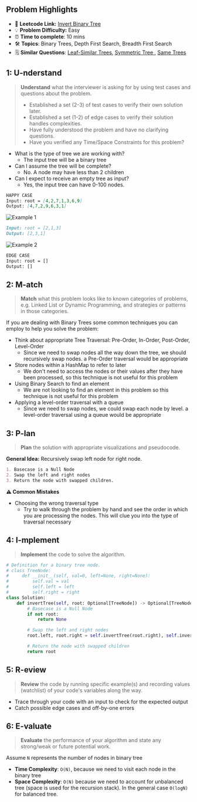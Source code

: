 ## Problem Highlights

* 🔗 **Leetcode Link:** [Invert Binary Tree](https://leetcode.com/problems/invert-binary-tree/)
* 💡 **Problem Difficulty:** Easy
* ⏰ **Time to complete**: 10 mins
* 🛠️ **Topics**: Binary Trees, Depth First Search, Breadth First Search
* 🗒️ **Similar Questions**: [Leaf-Similar Trees](https://leetcode.com/problems/leaf-similar-trees/), [Symmetric Tree
](https://leetcode.com/problems/symmetric-tree/), [Same Trees](https://leetcode.com/problems/minimum-depth-of-binary-tree/) 
    
## 1: U-nderstand
 
> **Understand** what the interviewer is asking for by using test cases and questions about the problem.
> 
> - Established a set (2-3) of test cases to verify their own solution later.
> - Established a set (1-2) of edge cases to verify their solution handles complexities.
> - Have fully understood the problem and have no clarifying questions.
> - Have you verified any Time/Space Constraints for this problem?

- What is the type of tree we are working with?
  - The input tree will be a binary tree
- Can I assume the tree will be complete?
  - No. A node may have less than 2 children
- Can I expect to receive an empty tree as input?
  - Yes, the input tree can have 0-100 nodes.
   
```markdown
HAPPY CASE
Input: root = [4,2,7,1,3,6,9]
Output: [4,7,2,9,6,3,1]
```
![Example 1](https://assets.leetcode.com/uploads/2021/03/14/invert1-tree.jpg)
```markdown
Input: root = [2,1,3]
Output: [2,3,1]
```
![Example 2](https://assets.leetcode.com/uploads/2021/03/14/invert2-tree.jpg)
```markdown
EDGE CASE
Input: root = []
Output: []
```   
    
## 2: M-atch

> **Match** what this problem looks like to known categories of problems, e.g. Linked List or Dynamic Programming, and strategies or patterns in those categories.

If you are dealing with Binary Trees some common techniques you can employ to help you solve the problem:

- Think about appropriate Tree Traversal: Pre-Order, In-Order, Post-Order, Level-Order
    - Since we need to swap nodes all the way down the tree, we should recursively swap nodes. a Pre-Order traversal would be appropriate
- Store nodes within a HashMap to refer to later
    - We don't need to access the nodes or their values after they have been processed, so this technique is not useful for this problem
- Using Binary Search to find an element
    - We are not looking to find an element in this problem so this technique is not useful for this problem
- Applying a level-order traversal with a queue
    - Since we need to swap nodes, we could swap each node by level. a level-order traversal using a queue would be appropriate
## 3: P-lan

> **Plan** the solution with appropriate visualizations and pseudocode.

**General Idea:** Recursively swap left node for right node.

```markdown
1. Basecase is a Null Node
2. Swap the left and right nodes
3. Return the node with swapped children.
```

**⚠️ Common Mistakes**
- Choosing the wrong traversal type
    - Try to walk through the problem by hand and see the order in which you are processing the nodes. This will clue you into the type of traversal necessary

## 4: I-mplement

> **Implement** the code to solve the algorithm.

```python
# Definition for a binary tree node.
# class TreeNode:
#     def __init__(self, val=0, left=None, right=None):
#         self.val = val
#         self.left = left
#         self.right = right
class Solution:
    def invertTree(self, root: Optional[TreeNode]) -> Optional[TreeNode]:
        # Basecase is a Null Node
        if not root:
            return None

        # Swap the left and right nodes
        root.left, root.right = self.invertTree(root.right), self.invertTree(root.left)

        # Return the node with swapped children
        return root
```
    
## 5: R-eview

> **Review** the code by running specific example(s) and recording values (watchlist) of your code's variables along the way.

- Trace through your code with an input to check for the expected output
- Catch possible edge cases and off-by-one errors

## 6: E-valuate

> **Evaluate** the performance of your algorithm and state any strong/weak or future potential work.

Assume `N` represents the number of nodes in binary tree 
    
* **Time Complexity**: `O(N)`, because we need to visit each node in the binary tree
* **Space Complexity**: `O(N)` because we need to account for unbalanced tree (space is used for the recursion stack). In the general case `O(logN)` for balanced tree.